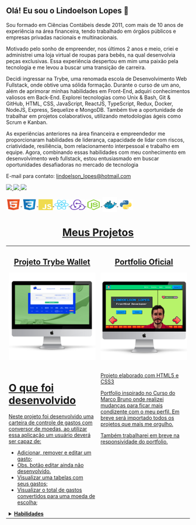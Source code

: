 ## Olá! Eu sou o Lindoelson Lopes 👋

<p>Sou formado em Ciências Contábeis desde 2011, com mais de 10 anos de experiência na área financeira, tendo trabalhado em órgãos públicos e empresas privadas nacionais e multinacionais.

Motivado pelo sonho de empreender, nos últimos 2 anos e meio, criei e administrei uma loja virtual de roupas para bebês, na qual desenvolvia peças exclusivas. Essa experiência despertou em mim uma paixão pela tecnologia e me levou a buscar uma transição de carreira.

Decidi ingressar na Trybe, uma renomada escola de Desenvolvimento Web Fullstack, onde obtive uma sólida formação. Durante o curso de um ano, além de aprimorar minhas habilidades em Front-End, adquiri conhecimentos valiosos em Back-End. Explorei tecnologias como Unix & Bash, Git & GitHub, HTML, CSS, JavaScript, ReactJS, TypeScript, Redux, Docker, NodeJS, Express, Sequelize e MongoDB. Também tive a oportunidade de trabalhar em projetos colaborativos, utilizando metodologias ágeis como Scrum e Kanban.

As experiências anteriores na área financeira e empreendedor me proporcionaram habilidades de liderança, capacidade de lidar com riscos, criatividade, resiliência, bom relacionamento interpessoal e trabalho em equipe. Agora, combinando essas habilidades com meu conhecimento em desenvolvimento web fullstack, estou entusiasmado em buscar oportunidades desafiadoras no mercado de tecnologia</p>

E-mail para contato: lindoelson_lopes@hotmail.com


<div>
  <a href="https://github.com/lindoelsonLopes">
  <img height="120em" src="https://github-readme-stats.vercel.app/api?username=lindoelsonLopes&show_icons=true&theme=dracula&include_all_commits=true&count_private=true"/>
  <img height="120em" src="https://github-readme-stats.vercel.app/api/top-langs/?username=lindoelsonLopes&layout=compact&langs_count=7&theme=dracula"/>    
  <img width="200px" align="rigth" src="https://user-images.githubusercontent.com/90987627/153871922-9b094285-9217-4077-99a3-12e9a2102e47.png"/>
</div>
  
<div style="display: inline_block"><br>
  <img align="center" alt="Lopes-HTML" height="30" width="40" src="https://raw.githubusercontent.com/devicons/devicon/master/icons/html5/html5-original.svg">
  <img align="center" alt="Lopes-CSS" height="30" width="40" src="https://raw.githubusercontent.com/devicons/devicon/master/icons/css3/css3-original.svg">
  <img align="center" alt="Lopes-Js" height="30" width="40" src="https://raw.githubusercontent.com/devicons/devicon/master/icons/javascript/javascript-plain.svg">  
  <img align="center" alt="Lopes-React" height="30" width="40" src="https://raw.githubusercontent.com/devicons/devicon/master/icons/react/react-original.svg">
  <img align="center" alt="Lopes-Redux" height="30" width="40" src="https://raw.githubusercontent.com/devicons/devicon/master/icons/redux/redux-original.svg">
  <img align="center" alt="Lopes-Nodejs" height="30" width="40" src="https://raw.githubusercontent.com/devicons/devicon/master/icons/nodejs/nodejs-original.svg">
  <img align="center" alt="Lopes-Docker" height="40" width="40" src="https://raw.githubusercontent.com/devicons/devicon/master/icons/docker/docker-original.svg">
  <img align="center" alt="Lopes-Python" height="30" width="40" src="https://raw.githubusercontent.com/devicons/devicon/master/icons/python/python-original.svg">
  
</div>
<h1 align="center">Meus Projetos</h1>
<table>
  <tr>
    <td valign="top" width="50%">
    <h2 align="center"><a href="https://github.com/lindoelsonLopes/TrybeWallet" target="_blank">Projeto Trybe Wallet</a></h2>
    <a href="https://trybe-wallet-rho.vercel.app/" target="_blank"><img width="100%" src="./imagens/tabelaWallet.png" alt="preview do projeto" /></a>
    <br>
    <br>
    <h1>O que foi desenvolvido</h1>

Neste projeto foi desenvolvido uma carteira de controle de gastos com conversor de moedas, ao utilizar essa aplicação um usuário deverá ser capaz de:

- Adicionar, remover e editar um gasto; 
- Obs. botão editar ainda não desenvolvido.
- Visualizar uma tabelas com seus gastos;
- Visualizar o total de gastos convertidos para uma moeda de escolha;

<details>
<summary><strong>Habilidades</strong></summary>
Neste projeto, foi trabalhado as seguintes habilidades:

- Criar um store Redux em aplicações React

- Criar reducers no Redux em aplicações React

- Criar actions no Redux em aplicações React

- Criar dispatchers no Redux em aplicações React

- Conectar Redux aos componentes React

- Criar actions assíncronas na sua aplicação React que faz uso de Redux.
</details>
    </td>
    <td valign="top" width="50%">
    <h2 align="center"><a href="https://github.com/lindoelsonLopes/PortfolioOficial" target="_blank">Portfolio Oficial</a></h2>
    <a href="https://portfolio-oficial-pi.vercel.app/"><img width="100%" src="./imagens/PortfolioOficial.png" alt="preview do portfolio" /></a>
    <br>
    <br>
    <p>Projeto elaborado com HTML5 e CSS3 </p>
    <p>Portfolio inspirado no Curso do <a href="https://www.youtube.com/c/MarcoBrunoDev" target="_blank">Marco Bruno </a>onde realizei mudanças para ficar mais condizente com o meu perfil. Em breve será importado todos os projetos que mais me orgulho.</p>
    <p>Também trabalharei em breve na responsividade do portfolio.</p>
    </td>
  </tr>
</table>
